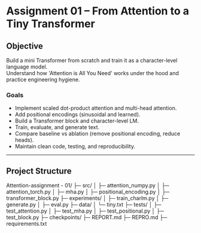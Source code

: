 # Assignment 01 – From Attention to a Tiny Transformer

##  Objective
Build a mini Transformer from scratch and train it as a character-level language model.  
Understand how 'Attention is All You Need' works under the hood and practice engineering hygiene.

###  Goals
- Implement scaled dot-product attention and multi-head attention.
- Add positional encodings (sinusoidal and learned).
- Build a Transformer block and character-level LM.
- Train, evaluate, and generate text.
- Compare baseline vs ablation (remove positional encoding, reduce heads).
- Maintain clean code, testing, and reproducibility.

---

##  Project Structure

Attention-assignment - 01/
├─ src/
│ ├─ attention_numpy.py
│ ├─ attention_torch.py
│ ├─ mha.py
│ ├─ positional_encoding.py
│ ├─ transformer_block.py
├─ experiments/
│ ├─ train_charlm.py
│ ├─ generate.py
│ ├─ eval.py
├─ data/
│ └─ tiny.txt
├─ tests/
│ ├─ test_attention.py
│ ├─ test_mha.py
│ ├─ test_positional.py
│ ├─ test_block.py
├─ checkpoints/
├─ REPORT.md
├─ REPRO.md
├─ requirements.txt









